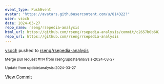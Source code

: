 ```yaml
---
event_type: PushEvent
avatar: "https://avatars.githubusercontent.com/u/814322?"
user: vsoch
date: 2024-03-27
repo_name: rseng/rsepedia-analysis
html_url: https://github.com/rseng/rsepedia-analysis/commit/c2657b0b6039ac281a999ffee56830ac417c29b0
repo_url: https://github.com/rseng/rsepedia-analysis
---
```


<a href='https://github.com/vsoch' target='_blank'>vsoch</a> pushed to <a href='https://github.com/rseng/rsepedia-analysis' target='_blank'>rseng/rsepedia-analysis</a>

<small>Merge pull request #114 from rseng/update/analysis-2024-03-27

Update from update/analysis-2024-03-27</small>

<a href='https://github.com/rseng/rsepedia-analysis/commit/c2657b0b6039ac281a999ffee56830ac417c29b0' target='_blank'>View Commit</a>